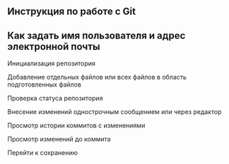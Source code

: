 ## Инструкция по работе с Git

## Как задать имя пользователя и адрес электронной почты

Инициализация репозитория

Добавление отдельных файлов или всех файлов в область подготовленных файлов

Проверка статуса репозитория

Внесение изменений однострочным сообщением или через редактор

Просмотр истории коммитов с изменениями

Просмотр изменений до коммита

Перейти к сохранению